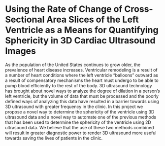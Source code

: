 # Using the Rate of Change of Cross-Sectional Area Slices of the Left Ventricle as a Means for Quantifying Sphericity in 3D Cardiac Ultrasound Images
As the population of the United States continues to grow older, the prevalence of heart disease increases. Ventricular remodeling is a result of a number of heart conditions where the left ventricle “balloons” outward as a result of compensatory mechanisms the heart must undergo to be able to pump blood efficiently to the rest of the body. 3D ultrasound technology has brought about novel ways to analyze the degree of dilation in a person’s left ventricle, but the volume of data that must be processed and the poorly defined ways of analyzing this data have resulted in a barrier towards using 3D ultrasound with greater frequency in the clinic. In this project we propose a novel way to determine the sphericity of the ventricle using 3D ultrasound data and a novel way to automate one of the previous methods that has been used to determine the sphericity of the ventricle using 2D ultrasound data. We believe that the use of these two methods combined will result in greater diagnostic power to render 3D ultrasound more useful towards saving the lives of patients in the clinic.
